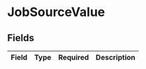 # JobSourceValue


## Fields

| Field       | Type        | Required    | Description |
| ----------- | ----------- | ----------- | ----------- |